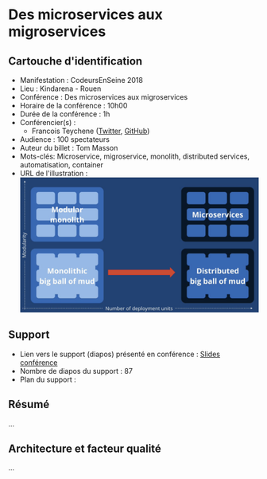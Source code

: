 # Des microservices aux migroservices

## Cartouche d'identification

- Manifestation : CodeursEnSeine 2018
- Lieu : Kindarena - Rouen
- Conférence : Des microservices aux migroservices
- Horaire de la conférence : 10h00
- Durée de la conférence : 1h
- Conférencier(s) :
  - Francois Teychene ([Twitter](https://twitter.com/fteychene), [GitHub](https://github.com/fteychene))
- Audience : 100 spectateurs
- Auteur du billet : Tom Masson
- Mots-clés: Microservice, migroservice, monolith, distributed services, automatisation, container
- URL de l'illustration : ![Slide conf](image.png)

## Support

- Lien vers le support (diapos) présenté en conférence : [Slides conférence](https://docs.google.com/presentation/d/1Z3hkFPBPBTX7sRxmwzBnPfS_AaI6zLz18BrMeSpmXw8/present?slide=id.g480600b79f_0_1973)
- Nombre de diapos du support : 87
- Plan du support :

## Résumé

...

## Architecture et facteur qualité

...
